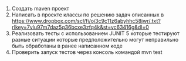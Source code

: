1. Создать maven проект
2. Написать в проекте классы по решению задач описанных в https://www.dropbox.com/scl/fi/oi3c9c11z6abyhhc58jwr/.txt?rlkey=7vlu97m7daz5q36bcxe3zfq4k&st=vc63416g&dl=0
3. Реализовать тесты с использованием JUNIT 5 которые тестируют разные ситуации которые предположительно могут неправильно быть обработаны в ранее написанном коде
4. Проверить запуск тестов через консоль командой mvn test 
